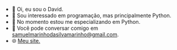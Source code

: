 - 👋 Oi, eu sou o David.
- 👀 Sou interessado em programação, mas principalmente Python.
- 🐍 No momento estou me especializando em Python.
- 📨 Você pode conversar comigo em samuelmarinhodasilvamarinho@gmail.com.
- 🌐 [Meu site.](davdtheitguy.github.io)
